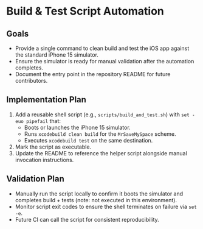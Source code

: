 # Build & Test Script Automation

## Goals
- Provide a single command to clean build and test the iOS app against the standard iPhone 15 simulator.
- Ensure the simulator is ready for manual validation after the automation completes.
- Document the entry point in the repository README for future contributors.

## Implementation Plan
1. Add a reusable shell script (e.g., `scripts/build_and_test.sh`) with `set -euo pipefail` that:
   - Boots or launches the iPhone 15 simulator.
   - Runs `xcodebuild clean build` for the `MrSaveMySpace` scheme.
   - Executes `xcodebuild test` on the same destination.
2. Mark the script as executable.
3. Update the README to reference the helper script alongside manual invocation instructions.

## Validation Plan
- Manually run the script locally to confirm it boots the simulator and completes build + tests (note: not executed in this environment).
- Monitor script exit codes to ensure the shell terminates on failure via `set -e`.
- Future CI can call the script for consistent reproducibility.
